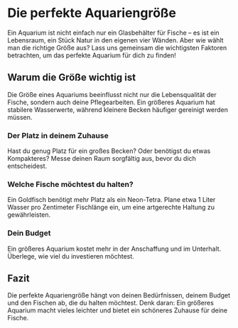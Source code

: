 
# Die perfekte Aquariengröße

Ein Aquarium ist nicht einfach nur ein Glasbehälter für Fische – es ist ein Lebensraum, ein Stück Natur in den eigenen vier Wänden. Aber wie wählt man die richtige Größe aus? Lass uns gemeinsam die wichtigsten Faktoren betrachten, um das perfekte Aquarium für dich zu finden!

## Warum die Größe wichtig ist

Die Größe eines Aquariums beeinflusst nicht nur die Lebensqualität der Fische, sondern auch deine Pflegearbeiten. Ein größeres Aquarium hat stabilere Wasserwerte, während kleinere Becken häufiger gereinigt werden müssen.

### Der Platz in deinem Zuhause

Hast du genug Platz für ein großes Becken? Oder benötigst du etwas Kompakteres? Messe deinen Raum sorgfältig aus, bevor du dich entscheidest.

### Welche Fische möchtest du halten?

Ein Goldfisch benötigt mehr Platz als ein Neon-Tetra. Plane etwa 1 Liter Wasser pro Zentimeter Fischlänge ein, um eine artgerechte Haltung zu gewährleisten.

### Dein Budget

Ein größeres Aquarium kostet mehr in der Anschaffung und im Unterhalt. Überlege, wie viel du investieren möchtest.

## Fazit

Die perfekte Aquariengröße hängt von deinen Bedürfnissen, deinem Budget und den Fischen ab, die du halten möchtest. Denk daran: Ein größeres Aquarium macht vieles leichter und bietet ein schöneres Zuhause für deine Fische.
